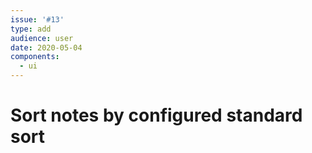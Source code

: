 ```yaml
---
issue: '#13'
type: add
audience: user
date: 2020-05-04
components:
  - ui
---
```

# Sort notes by configured standard sort
